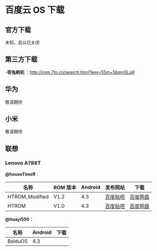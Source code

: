 # 百度云 OS 下载

## 官方下载

未知，且以已关闭

## 第三方下载

-**奇兔刷机** <Badge type="warning" text="第三方" /> ：<http://rom.7to.cn/search.html?key=55m+5bqm5LqR>

## 华为

敬请期待

## 小米

敬请期待

## 联想

### Lenovo A788T

**@houseTimeR**：

| 名称           | ROM 版本 | Android | 发布网站                       | 下载                           |
| -------------- | -------- | ------- | ------------------------------ | ------------------------------ |
| HTROM_Modified | V1.2     | 4.3     | [百度贴吧][houseTimeR_A788T_1] | [百度网盘][houseTimeR_A788T_2] |
| HTROM          | V1.0     | 4.3     | [百度贴吧][houseTimeR_A788T_3] | [百度网盘][houseTimeR_A788T_4] |

[houseTimeR_A788T_1]: https://tieba.baidu.com/p/4758933874?pid=97069221919&cid=#97069221919
[houseTimeR_A788T_2]: https://pan.baidu.com/share/link?shareid=3353452284&uk=3727937318
[houseTimeR_A788T_3]: https://tieba.baidu.com/p/4742279453?pid=96478657615&cid=#96478657615
[houseTimeR_A788T_4]: https://pan.baidu.com/s/1eSE2r4I?pwd=i58r

**@huayi550**：

| 名称    | Android | 下载 |
| ------- | ------- | ---- |
| BaiduOS | 4.3     |      |
